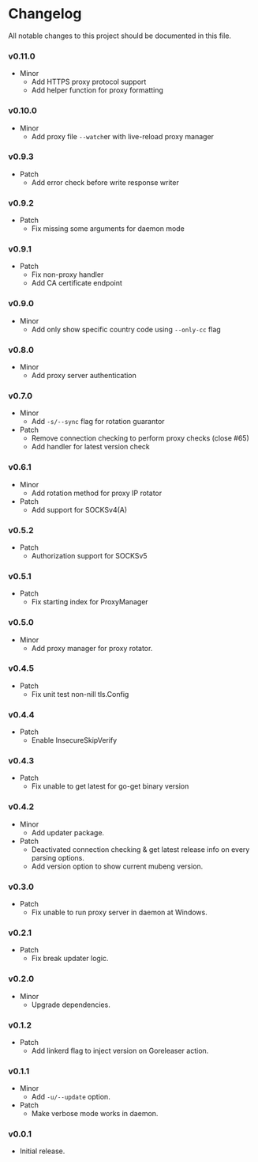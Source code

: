 # Changelog

All notable changes to this project should be documented in this file.

### v0.11.0

- Minor
  - Add HTTPS proxy protocol support
  - Add helper function for proxy formatting

### v0.10.0

- Minor
  - Add proxy file `--watch`er with live-reload proxy manager

### v0.9.3

- Patch
  - Add error check before write response writer

### v0.9.2

- Patch
  - Fix missing some arguments for daemon mode

### v0.9.1

- Patch
  - Fix non-proxy handler
  - Add CA certificate endpoint

### v0.9.0

- Minor
  - Add only show specific country code using `--only-cc` flag

### v0.8.0

- Minor
  - Add proxy server authentication

### v0.7.0

- Minor
  - Add `-s/--sync` flag for rotation guarantor
- Patch
  - Remove connection checking to perform proxy checks (close #65)
  - Add handler for latest version check

### v0.6.1

- Minor
  - Add rotation method for proxy IP rotator
- Patch
  - Add support for SOCKSv4(A)

### v0.5.2

- Patch
  - Authorization support for SOCKSv5

### v0.5.1

- Patch
  - Fix starting index for ProxyManager

### v0.5.0

- Minor
  - Add proxy manager for proxy rotator.

### v0.4.5

- Patch
  - Fix unit test non-nill tls.Config

### v0.4.4

- Patch
  - Enable InsecureSkipVerify

### v0.4.3

- Patch
  - Fix unable to get latest for go-get binary version

### v0.4.2

- Minor
  - Add updater package.
- Patch
  - Deactivated connection checking & get latest release info on every parsing options.
  - Add version option to show current mubeng version.

### v0.3.0

- Patch
  - Fix unable to run proxy server in daemon at Windows.

### v0.2.1

- Patch
  - Fix break updater logic.

### v0.2.0

- Minor
  - Upgrade dependencies.

### v0.1.2

- Patch
  - Add linkerd flag to inject version on Goreleaser action.

### v0.1.1

- Minor
  - Add `-u/--update` option.
- Patch
  - Make verbose mode works in daemon.

### v0.0.1

- Initial release.